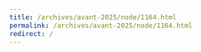 ```yaml
---
title: /archives/avant-2025/node/1164.html
permalink: /archives/avant-2025/node/1164.html
redirect: /
---
```


